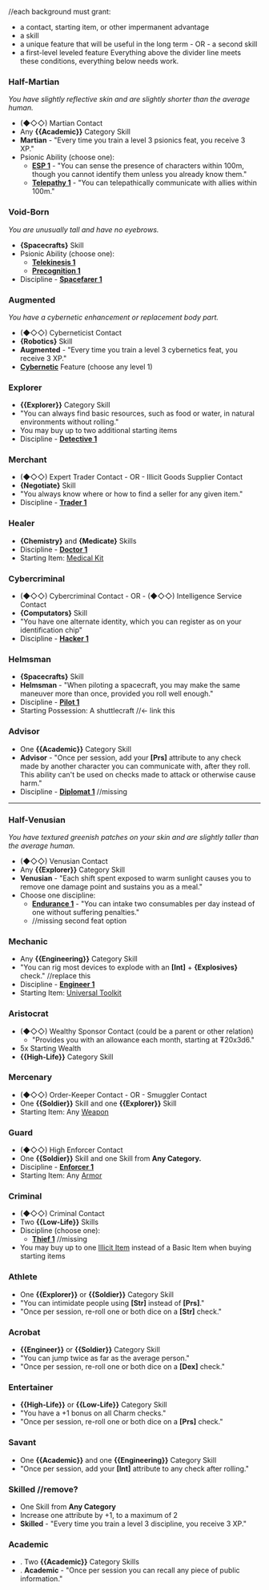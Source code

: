 //each background must grant:
- a contact, starting item, or other impermanent advantage
- a skill
- a unique feature that will be useful in the long term - OR - a second skill
- a first-level leveled feature
Everything above the divider line meets these conditions, everything below needs work.
### Half-Martian
_You have slightly reflective skin and are slightly shorter than the average human._
- (◆◇◇) Martian Contact
- Any **{{Academic}}** Category Skill
- **Martian** - "Every time you train a level 3 psionics feat, you receive 3 XP."
- Psionic Ability (choose one):
	- **[ESP 1](./Psionics.md#ESP)** - "You can sense the presence of characters within 100m, though you cannot identify them unless you already know them."
	- **[Telepathy 1](./Psionics.md#Telepathy)** - "You can telepathically communicate with allies within 100m."
### Void-Born
_You are unusually tall and have no eyebrows._
- **{Spacecrafts}** Skill
- Psionic Ability (choose one):
	- **[Telekinesis 1](./Psionics.md#Precognition)**
	- **[Precognition 1](./Psionics.md#Precognition)**
- Discipline - **[Spacefarer 1](./Disciplines.md#Spacefarer)**
### Augmented
_You have a cybernetic enhancement or replacement body part._
- (◆◇◇) Cyberneticist Contact
- **{Robotics}** Skill
- **Augmented** - "Every time you train a level 3 cybernetics feat, you receive 3 XP."
- **[Cybernetic](./Cybernetics.md)** Feature (choose any level 1)
### Explorer
- **{{Explorer}}** Category Skill
- "You can always find basic resources, such as food or water, in natural environments without rolling."
- You may buy up to two additional starting items
- Discipline - **[Detective 1](./Disciplines.md#Detective)**
### Merchant
- (◆◇◇) Expert Trader Contact - OR - Illicit Goods Supplier Contact
- **{Negotiate}** Skill
- "You always know where or how to find a seller for any given item."
- Discipline - **[Trader 1](./Disciplines.md#Trader)**
### Healer
- **{Chemistry}** and **{Medicate}** Skills
- Discipline - **[Doctor 1](./Disciplines.md#Doctor)**
- Starting Item: [Medical Kit](../Items/Basic%20Items.md)
### Cybercriminal
- (◆◇◇) Cybercriminal Contact - OR - (◆◇◇) Intelligence Service Contact
- **{Computators}** Skill
- "You have one alternate identity, which you can register as on your identification chip"
- Discipline - **[Hacker 1](./Disciplines.md#Hacker)**
### Helmsman
- **{Spacecrafts}** Skill
- **Helmsman** - "When piloting a spacecraft, you may make the same maneuver more than once, provided you roll well enough."
- Discipline - **[Pilot 1](./Disciplines.md#Pilot)**
- Starting Possession: A shuttlecraft //← link this
### Advisor
- One **{{Academic}}** Category Skill
- **Advisor** - "Once per session, add your **\[Prs\]** attribute to any check made by another character you can communicate with, after they roll. This ability can't be used on checks made to attack or otherwise cause harm."
- Discipline - **[Diplomat 1](./Disciplines.md#Diplomat)** //missing
---
### Half-Venusian
_You have textured greenish patches on your skin and are slightly taller than the average human._
- (◆◇◇) Venusian Contact
- Any **{{Explorer}}** Category Skill
- **Venusian** - "Each shift spent exposed to warm sunlight causes you to remove one damage point and sustains you as a meal."
- Choose one discipline:
	- **[Endurance 1](./Disciplines.md#Endurance)** - "You can intake two consumables per day instead of one without suffering penalties."
	- //missing second feat option
### Mechanic
- Any **{{Engineering}}** Category Skill
- "You can rig most devices to explode with an **\[Int\]** + **{Explosives}** check." //replace this
- Discipline - **[Engineer 1](./Disciplines.md#Engineer)**
- Starting Item: [Universal Toolkit](../Items/Basic%20Items.md)
### Aristocrat
- (◆◇◇) Wealthy Sponsor Contact (could be a parent or other relation)
    - "Provides you with an allowance each month, starting at ₮20x3d6."
- 5x Starting Wealth
- **{{High-Life}}** Category Skill
### Mercenary
- (◆◇◇) Order-Keeper Contact - OR - Smuggler Contact
- One **{{Soldier}}** Skill and one **{{Explorer}}** Skill
- Starting Item: Any [Weapon](../Items/Weapons.md)
### Guard
- (◆◇◇) High Enforcer Contact
- One **{{Soldier}}** Skill and one Skill from **Any Category.**
- Discipline - **[Enforcer 1](./Disciplines.md#Enforcer)**
- Starting Item: Any [Armor](../Items/Armors.md)
### Criminal
- (◆◇◇) Criminal Contact
- Two **{{Low-Life}}** Skills
- Discipline (choose one):
	- **[Thief 1](./Disciplines.md#Thief)** //missing
- You may buy up to one [Illicit Item](Restricted%20Items.md) instead of a Basic Item when buying starting items
### Athlete
- One **{{Explorer}}** or **{{Soldier}}** Category Skill
- "You can intimidate people using **\[Str\]** instead of **\[Prs\]**."
- "Once per session, re-roll one or both dice on a **\[Str\]** check."
### Acrobat
- **{{Engineer}}** or **{{Soldier}}** Category Skill
- "You can jump twice as far as the average person."
- "Once per session, re-roll one or both dice on a **\[Dex\]** check."
### Entertainer
- **{{High-Life}}** or **{{Low-Life}}** Category Skill
- "You have a +1 bonus on all Charm checks."
- "Once per session, re-roll one or both dice on a **\[Prs\]** check."
### Savant
- One **{{Academic}}** and one **{{Engineering}}** Category Skill
- "Once per session, add your **\[Int\]** attribute to any check after rolling."
### Skilled //remove?
- One Skill from **Any Category**
- Increase one attribute by +1, to a maximum of 2
- **Skilled** - "Every time you train a level 3 discipline, you receive 3 XP."
### Academic
- . Two **{{Academic}}** Category Skills
- . **Academic** - "Once per session you can recall any piece of public information."